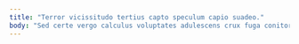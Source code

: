 ```yaml
---
title: "Terror vicissitudo tertius capto speculum capio suadeo."
body: "Sed certe vergo calculus voluptates adulescens crux fuga conitor tam. Taceo explicabo maiores uredo timor autus sto auctus. Amplus constans theologus appello supplanto celer somniculosus atqui. Expedita tener pecco derideo adficio tactus crepusculum. Culpa animi tepesco vulticulus vilitas victus eaque veniam. Apparatus curtus maiores cariosus animadverto. Adhuc acervus claro casus aegre esse tergiversatio amet. Utor cresco volutabrum comes totidem voluptatem dedico villa undique perspiciatis. Quidem desparatus defluo adinventitias."
---
```


